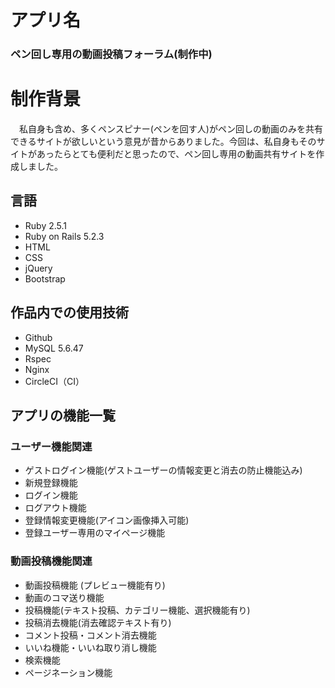 # アプリ名
### ペン回し専用の動画投稿フォーラム(制作中)

# 制作背景
　私自身も含め、多くペンスピナー(ペンを回す人)がペン回しの動画のみを共有できるサイトが欲しいという意見が昔からありました。今回は、私自身もそのサイトがあったらとても便利だと思ったので、ペン回し専用の動画共有サイトを作成しました。

## 言語
- Ruby 2.5.1
- Ruby on Rails 5.2.3
- HTML
- CSS
- jQuery
- Bootstrap

## 作品内での使用技術
- Github
- MySQL 5.6.47
- Rspec
- Nginx
- CircleCI（CI）

## アプリの機能一覧
### ユーザー機能関連
- ゲストログイン機能(ゲストユーザーの情報変更と消去の防止機能込み)
- 新規登録機能
- ログイン機能
- ログアウト機能
- 登録情報変更機能(アイコン画像挿入可能)
- 登録ユーザー専用のマイページ機能

### 動画投稿機能関連
- 動画投稿機能 (プレビュー機能有り)
- 動画のコマ送り機能
- 投稿機能(テキスト投稿、カテゴリー機能、選択機能有り)
- 投稿消去機能(消去確認テキスト有り)
- コメント投稿・コメント消去機能
- いいね機能・いいね取り消し機能
- 検索機能
- ページネーション機能
